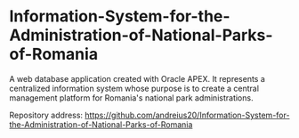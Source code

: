 # Information-System-for-the-Administration-of-National-Parks-of-Romania

A web database application created with Oracle APEX. It represents a centralized information system whose purpose is to create a central management platform for Romania's national park administrations. 

Repository address: https://github.com/andreius20/Information-System-for-the-Administration-of-National-Parks-of-Romania
